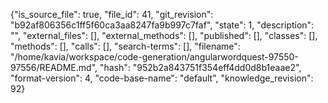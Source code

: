 {"is_source_file": true, "file_id": 41, "git_revision": "b92af806356c1ff5f60ca3aa8247fa9b997c7faf", "state": 1, "description": "", "external_files": [], "external_methods": [], "published": [], "classes": [], "methods": [], "calls": [], "search-terms": [], "filename": "/home/kavia/workspace/code-generation/angularwordquest-97550-97556/README.md", "hash": "952b2a843751f354eff4dd0d8b1eaae2", "format-version": 4, "code-base-name": "default", "knowledge_revision": 92}